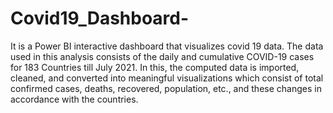 # Covid19_Dashboard-
It is a Power BI interactive dashboard that visualizes covid 19 data. The data used in this analysis consists of the daily and cumulative COVID-19 cases for 183 Countries till July 2021. In this, the computed data is imported, cleaned, and converted into meaningful visualizations which consist of total confirmed cases, deaths, recovered, population, etc., and these changes in accordance with the countries. 
